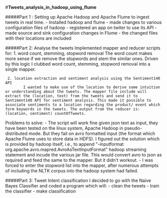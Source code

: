 #**Tweets_analysis_in_hadoop_using_flume**

#####Part 1 : Setting up Apache Hadoop and Apache Flume to ingest tweets in real time.
            - Installed hadoop and flume 
            - made changes to various configuration files of hadoop
            - registered an app on twiter to use its API
            - made source and sink configuration changes in Flume 
            - the changed files with their locations are included
            
#####Part 2: Analyse the tweets
     Implemented mapper and reducer scripts for:
     1. word count, stemming, stopword removal
            The word count makes more sense if we remove the stopwords and stem the similar ones. Driven by this logic I clubbed word count, stemming, stopword removal into a single mapper.
            
     2. location extraction and sentiment analysis using the Sentiment140 API
            I wanted to make use of the location to derive some intuition or understanding about the tweets. The mapper file include will extract the (location, text) from the tweets and send it to Sentiment140 API for sentiment analysis. This made it possible to associate sentiments to a location regarding the product/ event which form keywords in the tweets. The output from the reducer is: (location, sentiment) countOfTweets.
            
Problems to solve: 
            - The script will work fine given json text as input, they have been tested on the linux system, Apache Hadoop in pseudo-distributed mode. But they fail on avro formatted input (the format which Apache Flume uses to store data in HDFS).
I figured out the solution which is provided by hadoop itself, i.e., to append "-inputformat org.apache.avro.mapred.AvroAsTextInputFormat" hadoop streaming statement and incude the various jar file. This would convert avro to json as required and feed the same to the mapper. But it didn't workout.
            - I was forced to enter the stopword list into the mapper, after numerous attempts of including the NLTK corpus into the hadoop system had failed.

#####Part 3: Tweet Intent classification
     I decided to go with the Naive Bayes Classifier and coded a program which will:
            - clean the tweets
            - train the classifier 
            - make classification
